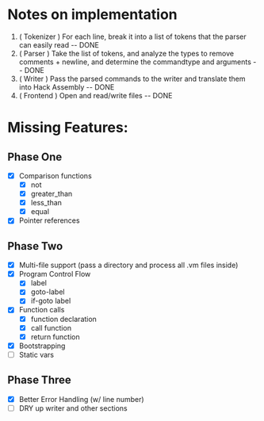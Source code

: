 # Notes on implementation

1. ( Tokenizer ) For each line, break it into a list of tokens that the parser can easily read -- DONE
2. ( Parser ) Take the list of tokens, and analyze the types to remove comments + newline, and determine the commandtype and arguments -- DONE
3. ( Writer ) Pass the parsed commands to the writer and translate them into Hack Assembly -- DONE
4. ( Frontend ) Open and read/write files -- DONE

# Missing Features:
## Phase One
- [X] Comparison functions
    - [X] not
    - [X] greater_than
    - [X] less_than
    - [X] equal
- [X] Pointer references
## Phase Two
- [X] Multi-file support (pass a directory and process all .vm files inside)
- [X] Program Control Flow 
    - [X] label
    - [X] goto-label
    - [X] if-goto label
- [X] Function calls
    - [X] function declaration
    - [X] call function
    - [X] return function
- [X] Bootstrapping
- [ ] Static vars
## Phase Three
- [X] Better Error Handling (w/ line number)
- [ ] DRY up writer and other sections